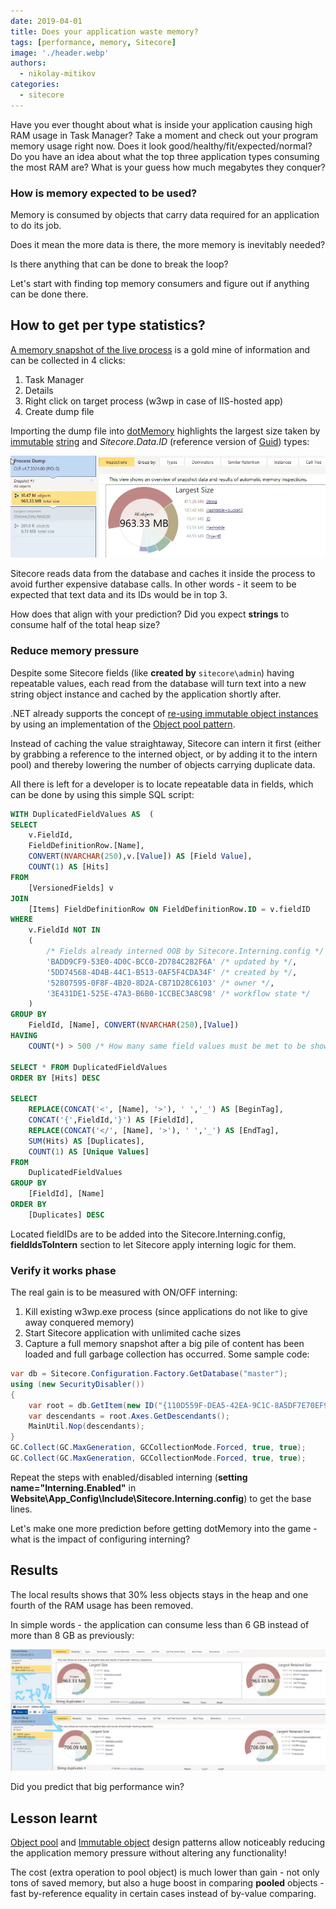 ```yaml
---
date: 2019-04-01
title: Does your application waste memory?
tags: [performance, memory, Sitecore]
image: './header.webp'
authors:
  - nikolay-mitikov
categories:
  - sitecore
---
```


Have you ever thought about what is inside your application causing high RAM usage in Task Manager? Take a moment and check out your program memory usage right now. Does it look good/healthy/fit/expected/normal? Do you have an idea about what the top three application types consuming the most RAM are? What is your guess how much megabytes they conquer?

### How is memory expected to be used?

Memory is consumed by objects that carry data required for an application to do its job.

Does it mean the more data is there, the more memory is inevitably needed?

Is there anything that can be done to break the loop?

Let's start with finding top memory consumers and figure out if anything can be done there.

## How to get per type statistics?

[A memory snapshot of the live process](https://github.com/mitikov/KeepSitecoreSimple/wiki/Myth-busting-Memory-Dumps) is a gold mine of information and can be collected in 4 clicks:

1. Task Manager
2. Details
3. Right click on target process (w3wp in case of IIS-hosted app)
4. Create dump file

Importing the dump file into [dotMemory](https://www.jetbrains.com/dotmemory) highlights the largest size taken by [immutable](https://en.wikipedia.org/wiki/Immutable_object) [string](https://docs.microsoft.com/en-us/dotnet/api/system.string?view=netframework-4.7.2) and _Sitecore.Data.ID_ (reference version of [Guid](https://docs.microsoft.com/en-us/dotnet/api/system.guid?view=netframework-4.7.2)) types:

![heap-stats](dotMemory-heap-stats.webp)

Sitecore reads data from the database and caches it inside the process to avoid further expensive database calls. In other words - it seem to be expected that text data and its IDs would be in top 3.

How does that align with your prediction? Did you expect **strings** to consume half of the total heap size?

### Reduce memory pressure

Despite some Sitecore fields (like **created by** `sitecore\admin`) having repeatable values, each read from the database will turn text into a new string object instance and cached by the application shortly after.

.NET already supports the concept of [re-using immutable object instances](https://docs.microsoft.com/en-us/dotnet/api/system.string.intern?view=netframework-4.7.2) by using an implementation of the [Object pool pattern](https://en.wikipedia.org/wiki/Object_pool_pattern).

Instead of caching the value straightaway, Sitecore can intern it first (either by grabbing a reference to the interned object, or by adding it to the intern pool) and thereby lowering the number of objects carrying duplicate data.

All there is left for a developer is to locate repeatable data in fields, which can be done by using this simple SQL script:

```sql
WITH DuplicatedFieldValues AS  (
SELECT
	v.FieldId,
	FieldDefinitionRow.[Name],
	CONVERT(NVARCHAR(250),v.[Value]) AS [Field Value],
	COUNT(1) AS [Hits]
FROM
	[VersionedFields] v
JOIN
	[Items] FieldDefinitionRow ON FieldDefinitionRow.ID = v.fieldID
WHERE
	v.FieldId NOT IN
	(
		/* Fields already interned OOB by Sitecore.Interning.config */
		'BADD9CF9-53E0-4D0C-BCC0-2D784C282F6A' /* updated by */,
		'5DD74568-4D4B-44C1-B513-0AF5F4CDA34F' /* created by */,
		'52807595-0F8F-4B20-8D2A-CB71D28C6103' /* owner */,
		'3E431DE1-525E-47A3-B6B0-1CCBEC3A8C98' /* workflow state */
	)
GROUP BY
	FieldId, [Name], CONVERT(NVARCHAR(250),[Value])
HAVING
	COUNT(*) > 500 /* How many same field values must be met to be shown */)

SELECT * FROM DuplicatedFieldValues
ORDER BY [Hits] DESC

SELECT
	REPLACE(CONCAT('<', [Name], '>'), ' ','_') AS [BeginTag],
	CONCAT('{',FieldId,'}') AS [FieldId],
	REPLACE(CONCAT('</', [Name], '>'), ' ','_') AS [EndTag],
	SUM(Hits) AS [Duplicates],
	COUNT(1) AS [Unique Values]
FROM
	DuplicatedFieldValues
GROUP BY
	[FieldId], [Name]
ORDER BY
	[Duplicates] DESC
```

Located fieldIDs are to be added into the Sitecore.Interning.config, **fieldIdsToIntern** section to let Sitecore apply interning logic for them.

### Verify it works phase

The real gain is to be measured with ON/OFF interning:

1. Kill existing w3wp.exe process (since applications do not like to give away conquered memory)
2. Start Sitecore application with unlimited cache sizes
3. Capture a full memory snapshot after a big pile of content has been loaded and full garbage collection has occurred. Some sample code:

```csharp
var db = Sitecore.Configuration.Factory.GetDatabase("master");
using (new SecurityDisabler())
{
	var root = db.GetItem(new ID("{110D559F-DEA5-42EA-9C1C-8A5DF7E70EF9}"));
	var descendants = root.Axes.GetDescendants();
	MainUtil.Nop(descendants);
}
GC.Collect(GC.MaxGeneration, GCCollectionMode.Forced, true, true);
GC.Collect(GC.MaxGeneration, GCCollectionMode.Forced, true, true);
```

Repeat the steps with enabled/disabled interning (**setting name="Interning.Enabled"** in **Website\App_Config\Include\Sitecore.Interning.config**) to get the base lines.

Let's make one more prediction before getting dotMemory into the game - what is the impact of configuring interning?

## Results

The local results shows that 30% less objects stays in the heap and one fourth of the RAM usage has been removed.

In simple words - the application can consume less than 6 GB instead of more than 8 GB as previously:

![interning-results](proof_less_memory_consumed_in_reality.webp)

Did you predict that big performance win?

## Lesson learnt

[Object pool](https://en.wikipedia.org/wiki/Object_pool_pattern) and [Immutable object](https://en.wikipedia.org/wiki/Immutable_object) design patterns allow noticeably reducing the application memory pressure without altering any functionality!

The cost (extra operation to pool object) is much lower than gain - not only tons of saved memory, but also a huge boost in comparing **pooled** objects - fast by-reference equality in certain cases instead of by-value comparing.
